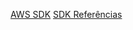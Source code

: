 

[AWS SDK](https://aws.amazon.com/pt/sdk-for-go/)
[SDK Referências](https://pkg.go.dev/github.com/aws/aws-sdk-go-v2/service/lambda)